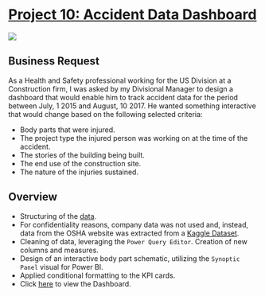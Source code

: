 # [Project 10: Accident Data Dashboard](https://app.powerbi.com/groups/me/reports/9f6f1294-b202-4591-83bd-62b0cab28d36/ReportSection?language=en-US)
![](https://images.unsplash.com/photo-1541888946425-d81bb19240f5?ixlib=rb-1.2.1&ixid=MnwxMjA3fDB8MHxwaG90by1wYWdlfHx8fGVufDB8fHx8&auto=format&fit=crop&w=1170&q=80)

## Business Request

As a Health and Safety professional working for the US Division at a Construction firm, I was asked by my Divisional Manager to design a dashboard that would enable him to track accident data for the period between July, 1 2015 and August, 10 2017. He wanted something interactive that would change based on the following selected criteria: 

- Body parts that were injured.
- The project type the injured person was working on at the time of the accident.
- The stories of the building being built.
- The end use of the construction site.
- The nature of the injuries sustained.

## Overview

- Structuring of the [data](https://github.com/davidgomezpr1/Accident_Data_Power_BI_Dashboard/blob/Portfolio_Projects/OSHA%20HSE%20DATA_ALL%20ABSTRACTS%2015-17_FINAL.csv). 
- For confidentiality reasons, company data was not used and, instead, data from the OSHA website was extracted from a [Kaggle Dataset](https://www.kaggle.com/ruqaiyaship/osha-accident-and-injury-data-1517).
- Cleaning of data, leveraging the `Power Query Editor`. Creation of new columns and measures.
- Design of an interactive body part schematic, utilizing the `Synoptic Panel` visual for Power BI.
- Applied conditional formatting to the KPI cards.
- Click [here](https://app.powerbi.com/groups/me/reports/9f6f1294-b202-4591-83bd-62b0cab28d36/ReportSection?language=en-US) to view the Dashboard.
